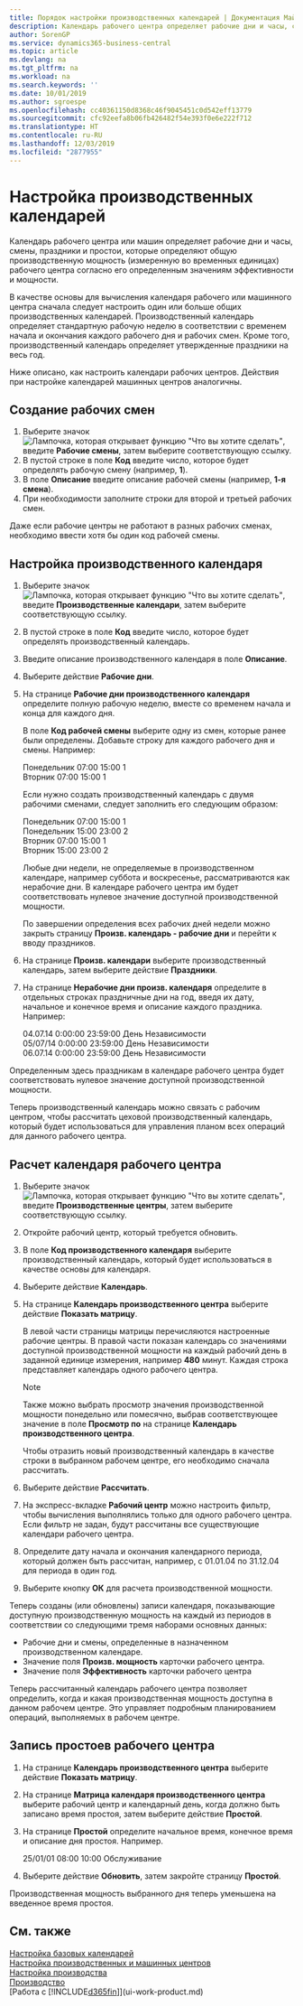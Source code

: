 ```yaml
---
title: Порядок настройки производственных календарей | Документация Майкрософт
description: Календарь рабочего центра определяет рабочие дни и часы, смены, праздники и отсутствия, которые определяют общую производственную мощность рабочего центра во временных единицах согласно определенным для него значениям эффективности и мощности. Создание и применение календаря рабочего центра предполагает выполнение нескольких подготовительных задач.
author: SorenGP
ms.service: dynamics365-business-central
ms.topic: article
ms.devlang: na
ms.tgt_pltfrm: na
ms.workload: na
ms.search.keywords: ''
ms.date: 10/01/2019
ms.author: sgroespe
ms.openlocfilehash: cc40361150d8368c46f9045451c0d542eff13779
ms.sourcegitcommit: cfc92eefa8b06fb426482f54e393f0e6e222f712
ms.translationtype: HT
ms.contentlocale: ru-RU
ms.lasthandoff: 12/03/2019
ms.locfileid: "2877955"
---
```

# <a name="set-up-shop-calendars"></a>Настройка производственных календарей
Календарь рабочего центра или машин определяет рабочие дни и часы, смены, праздники и простои, которые определяют общую производственную мощность (измеренную во временных единицах) рабочего центра согласно его определенным значениям эффективности и мощности.

В качестве основы для вычисления календаря рабочего или машинного центра сначала следует настроить один или больше общих производственных календарей. Производственный календарь определяет стандартную рабочую неделю в соответствии с временем начала и окончания каждого рабочего дня и рабочих смен. Кроме того, производственный календарь определяет утвержденные праздники на весь год.  

Ниже описано, как настроить календари рабочих центров. Действия при настройке календарей машинных центров аналогичны.  

## <a name="to-create-work-shifts"></a>Создание рабочих смен  
1.  Выберите значок ![Лампочка, которая открывает функцию "Что вы хотите сделать"](media/ui-search/search_small.png "Что вы хотите сделать"), введите **Рабочие смены**, затем выберите соответствующую ссылку.  
2.  В пустой строке в поле **Код** введите число, которое будет определять рабочую смену (например, **1**).  
3.  В поле **Описание** введите описание рабочей смены (например, **1-я смена**).  
4.  При необходимости заполните строки для второй и третьей рабочих смен.  

Даже если рабочие центры не работают в разных рабочих сменах, необходимо ввести хотя бы один код рабочей смены.  

## <a name="to-set-up-a-shop-calendar"></a>Настройка производственного календаря  
1.  Выберите значок ![Лампочка, которая открывает функцию "Что вы хотите сделать"](media/ui-search/search_small.png "Что вы хотите сделать"), введите **Производственные календари**, затем выберите соответствующую ссылку.  
2.  В пустой строке в поле **Код** введите число, которое будет определять производственный календарь.  
3.  Введите описание производственного календаря в поле **Описание**.  
4.  Выберите действие **Рабочие дни**.
5.  На странице **Рабочие дни производственного календаря** определите полную рабочую неделю, вместе со временем начала и конца для каждого дня.  

    В поле **Код рабочей смены** выберите одну из смен, которые ранее были определены. Добавьте строку для каждого рабочего дня и смены. Например:  

    Понедельник 07:00 15:00 1   
    Вторник 07:00 15:00 1  

    Если нужно создать производственный календарь с двумя рабочими сменами, следует заполнить его следующим образом:  

    Понедельник 07:00 15:00 1   
    Понедельник 15:00 23:00 2  
    Вторник 07:00 15:00 1  
    Вторник 15:00 23:00 2  

    Любые дни недели, не определяемые в производственном календаре, например суббота и воскресенье, рассматриваются как нерабочие дни. В календаре рабочего центра им будет соответствовать нулевое значение доступной производственной мощности.  

    По завершении определения всех рабочих дней недели можно закрыть страницу **Произв. календарь - рабочие дни** и перейти к вводу праздников.  

6.  На странице **Произв. календари** выберите производственный календарь, затем выберите действие **Праздники**.
7. На странице **Нерабочие дни произв. календаря** определите в отдельных строках праздничные дни на год, введя их дату, начальное и конечное время и описание каждого праздника. Например:  

    04.07.14 0:00:00 23:59:00 День Независимости  
    05/07/14 0:00:00 23:59:00 День Независимости  
    06.07.14 0:00:00 23:59:00 День Независимости  

Определенным здесь праздникам в календаре рабочего центра будет соответствовать нулевое значение доступной производственной мощности.  

Теперь производственный календарь можно связать с рабочим центром, чтобы рассчитать цеховой производственный календарь, который будет использоваться для управления планом всех операций для данного рабочего центра.  

## <a name="to-calculate-a-work-center-calendar"></a>Расчет календаря рабочего центра  

1.  Выберите значок ![Лампочка, которая открывает функцию "Что вы хотите сделать"](media/ui-search/search_small.png "Что вы хотите сделать"), введите **Производственные центры**, затем выберите соответствующую ссылку.
2. Откройте рабочий центр, который требуется обновить.  
3. В поле **Код производственного календаря** выберите производственный календарь, который будет использоваться в качестве основы для календаря.  
4. Выберите действие **Календарь**.  
5. На странице **Календарь производственного центра** выберите действие **Показать матрицу**.  

    В левой части страницы матрицы перечисляются настроенные рабочие центры. В правой части показан календарь со значениями доступной производственной мощности на каждый рабочий день в заданной единице измерения, например **480** минут. Каждая строка представляет календарь одного рабочего центра.  

    > [!NOTE]  
    >  Также можно выбрать просмотр значения производственной мощности понедельно или помесячно, выбрав соответствующее значение в поле **Просмотр по** на странице **Календарь производственного центра**.  

    Чтобы отразить новый производственный календарь в качестве строки в выбранном рабочем центре, его необходимо сначала рассчитать.  

6.  Выберите действие **Рассчитать**.  
7.  На экспресс-вкладке **Рабочий центр** можно настроить фильтр, чтобы вычисления выполнялись только для одного рабочего центра. Если фильтр не задан, будут рассчитаны все существующие календари рабочего центра.  
8.  Определите дату начала и окончания календарного периода, который должен быть рассчитан, например, с 01.01.04 по 31.12.04 для периода в один год.
9. Выберите кнопку **ОК** для расчета производственной мощности.  

Теперь созданы (или обновлены) записи календаря, показывающие доступную производственную мощность на каждый из периодов в соответствии со следующими тремя наборами основных данных:  

- Рабочие дни и смены, определенные в назначенном производственном календаре.  
- Значение поля **Произв. мощность** карточки рабочего центра.  
- Значение поля **Эффективность** карточки рабочего центра  

Теперь рассчитанный календарь рабочего центра позволяет определить, когда и какая производственная мощность доступна в данном рабочем центре. Это управляет подробным планированием операций, выполняемых в рабочем центре.  

## <a name="to-record-work-center-absence"></a>Запись простоев рабочего центра  
1.  На странице **Календарь производственного центра** выберите действие **Показать матрицу**.
2. На странице **Матрица календаря производственного центра** выберите рабочий центр и календарный день, когда должно быть записано время простоя, затем выберите действие **Простой**.  
3.  На странице **Простой** определите начальное время, конечное время и описание дня простоя. Например.  

    25/01/01 08:00 10:00 Обслуживание  

4.  Выберите действие **Обновить**, затем закройте страницу **Простой**.  

Производственная мощность выбранного дня теперь уменьшена на введенное время простоя.  

## <a name="see-also"></a>См. также  
[Настройка базовых календарей](across-how-to-assign-base-calendars.md)  
[Настройка производственных и машинных центров](production-how-to-set-up-work-and-machine-centers.md)  
[Настройка производства](production-configure-production-processes.md)  
[Производство](production-manage-manufacturing.md)  
[Работа с [!INCLUDE[d365fin](includes/d365fin_md.md)]](ui-work-product.md)  
